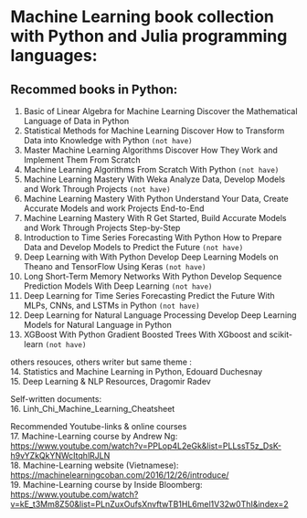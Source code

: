 # Machine Learning book collection with Python and Julia programming languages: 

## Recommed books in Python: 

1. Basic of Linear Algebra for Machine Learning
Discover the Mathematical Language of Data in Python 
2. Statistical Methods for Machine Learning
Discover How to Transform Data into Knowledge with Python `(not have)`
3. Master Machine Learning Algorithms
Discover How They Work and Implement Them From Scratch
4. Machine Learning Algorithms From Scratch
With Python `(not have)`
5. Machine Learning Mastery With Weka
Analyze Data, Develop Models and Work Through Projects `(not have)`
6. Machine Learning Mastery With Python
Understand Your Data, Create Accurate Models and work Projects End-to-End
7. Machine Learning Mastery With R
Get Started, Build Accurate Models and Work Through Projects Step-by-Step
8. Introduction to Time Series Forecasting With Python
How to Prepare Data and Develop Models to Predict the Future `(not have)`
9. Deep Learning with With Python
Develop Deep Learning Models on Theano and TensorFlow Using Keras `(not have)`
10. Long Short-Term Memory Networks With Python
Develop Sequence Prediction Models With Deep Learning `(not have)`
11. Deep Learning for Time Series Forecasting
Predict the Future With MLPs, CNNs, and LSTMs in Python `(not have)`
12. Deep Learning for Natural Language Processing
Develop Deep Learning Models for Natural Language in Python
13. XGBoost With Python
Gradient Boosted Trees With XGboost and scikit-learn `(not have)`

others resouces, others writer but same theme :\
14. Statistics and Machine Learning in Python, Edouard Duchesnay\
15. Deep Learning & NLP Resources, Dragomir Radev

Self-written documents: \
16. Linh_Chi_Machine_Learning_Cheatsheet

Recommended Youtube-links & online courses\
17. Machine-Learning course by Andrew Ng: https://www.youtube.com/watch?v=PPLop4L2eGk&list=PLLssT5z_DsK-h9vYZkQkYNWcItqhlRJLN \
18. Machine-Learning website (Vietnamese): https://machinelearningcoban.com/2016/12/26/introduce/ \
19. Machine-Learning course by Inside Bloomberg: https://www.youtube.com/watch?v=kE_t3Mm8Z50&list=PLnZuxOufsXnvftwTB1HL6mel1V32w0ThI&index=2
